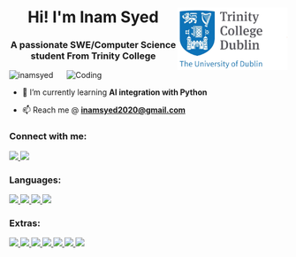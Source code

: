 <h1 align="center">Hi! I'm Inam Syed <img align= "right" width = "200" src = "TCDlogo.gif"></h1>
<h3 align="center">A passionate SWE/Computer Science student From Trinity College</h3>
<img align="right" alt="Coding" width="400" src="https://camo.githubusercontent.com/7de37139d0b4c1ce40865e799b446c0e963a3dd8fb68d239707237c40604fa3d/68747470733a2f2f63646e2e6472696262626c652e636f6d2f75736572732f3733303730332f73637265656e73686f74732f363538313234332f6176656e746f2e676966">

<p align="left"> <img src="https://komarev.com/ghpvc/?username=inamsyed&label=Profile%20views&color=0e75b6&style=flat" alt="inamsyed" /> </p>

- 🔭 I’m currently learning **AI integration with Python**

- 📫 Reach me @ **inamsyed2020@gmail.com**

<h3 align="left">Connect with me:</h3>

  <a href="mailto:inamsyed2020@gmail.com">
    <img src="https://skillicons.dev/icons?i=gmail" />
  </a>
  
  <a href="https://www.linkedin.com/in/inam-syed-3732b4228/">
    <img src="https://skillicons.dev/icons?i=linkedin" />
  </a>

<br>
<h3 align="left">Languages:</h3>
<p align="left"> 
  <a href="https://www.python.org">
    <img src="https://skillicons.dev/icons?i=py" />
  </a>
    <a href="https://www.java.com">
    <img src="https://skillicons.dev/icons?i=java" />
  </a>
   </a>
    <a href="https://www.cprogramming.com/">
    <img src="https://skillicons.dev/icons?i=c" />
  </a>
     </a>
    <a href="https://developer.mozilla.org/en-US/docs/Web/JavaScript">
    <img src="https://skillicons.dev/icons?i=javascript" />
  </a>
</p>
<h3 align="left">Extras:</h3>
<p align="left"> 
       </a>
    <a href="https://www.w3.org/html/">
    <img src="https://skillicons.dev/icons?i=html" />
  </a>
       </a>
    <a href="https://www.w3schools.com/css/">
    <img src="https://skillicons.dev/icons?i=css" />
  </a>
       </a>
    <a href="https://reactjs.org/">
    <img src="https://skillicons.dev/icons?i=react" />
  </a>
       </a>
    <a href="https://getbootstrap.com">
    <img src="https://skillicons.dev/icons?i=bootstrap" />
  </a>
       </a>
    <a href="https://git-scm.com/">
    <img src="https://skillicons.dev/icons?i=git" />
  </a>
       </a>
    <a href="https://nodejs.org">
    <img src="https://skillicons.dev/icons?i=nodejs" />
  </a>
       </a>
    <a href="https://firebase.google.com/">
    <img src="https://skillicons.dev/icons?i=firebase" />
  </a>
</p>




